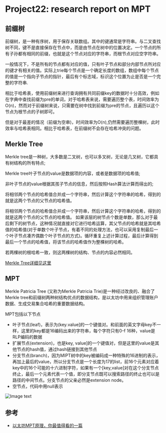 # Project22: research report on MPT

## 前缀树

前缀树，是一种有序树，用于保存关联数组。其中的键通常是字符串。与二叉查找树不同，键不是直接保存在节点中，而是由节点在树中的位置决定。一个节点的所有子孙都有相同的前缀，也就是这个节点对应的字符串，而根节点对应空字符串。

一般情况下，不是所有的节点都有对应的值，只有叶子节点和部分内部节点所对应的键才有相关的值。实际上trie每个节点是一个确定长度的数组，数组中每个节点的值是一个指向子节点的指针，最后有个标志域，标识这个位置为止是否是一个完整的字符串.

相比于哈希表，使用前缀树来进行查询拥有共同前缀key的数据时十分高效，例如在字典中查找前缀为pre的单词，对于哈希表来说，需要遍历整个表，时间效率为O(n)，然而对于前缀树来说，只需要在树中找到前缀为pre的节点，且遍历以这个节点为根节点的子树即可。

但是对于最差的情况（前缀为空串)，时间效率为O(n),仍然需要遍历整棵树，此时效率与哈希表相同。相比于哈希表，在前缀树不会存在哈希冲突的问题。

## Merkle Tree

Merkle tree是一种树，大多数是二叉树，也可以多叉树，无论是几叉树，它都具有树结构的所有特点;

Merkle tree叶子节点的value是数据项的内容，或者是数据项的哈希值;

非叶子节点的value根据其孩子节点的信息，然后按照Hash算法计算而得出的;

将相邻两个节点的哈希值合并成一个字符串，然后计算这个字符串的哈希，得到的就是这两个节点的父节点的哈希值。

将相邻两个节点的哈希值合并成一个字符串，然后计算这个字符串的哈希，得到的就是这两个节点的父节点的哈希值。
如果该层的树节点个数是单数，那么对于最后剩下的树节点，这种情况就直接对它进行哈希运算，其父节点的哈希就是其哈希值的哈希值(对于单数个叶子节点，有着不同的处理方法，也可以采用复制最后一个叶子节点凑齐偶数个叶子节点的方式)。循环重复上述计算过程，最后计算得到最后一个节点的哈希值，将该节点的哈希值作为整棵树的哈希。

若两棵树的根哈希一致，则这两棵树的结构、节点的内容必然相同。

[Merkle Tree详细见这里](https://github.com/wxy-sudo/wxy-s/tree/main/Merkle%20Tree)


## MPT

Merkle Patricia Tree (又称为Merkle Patricia Trie)是一种经过改良的、融合了Merkle tree和前缀树两种树结构优点的数据结构，是以太坊中用来组织管理账户数据、生成交易集合哈希的重要数据结构。

MPT包括以下节点

- 叶子节点(leaf)，表示为(key.value]的一个键值对。和前面的英文字母key不一样，这里的key都是16编码出来的字符串，每个字符只有0-f 16种，value是RLP编码的数据
- 扩展节点(extension)，也是key, value]的一个键值对，但是这里的value是其他节点的hash值，通过hash链接到其他节点
- 分支节点(branch)，因为MIPT树中的key被编码成一种特殊的16进制的表示，再加上最后的value，所以分支节点是一个长度为17的list，前16个元素对应着key中的16个可能的十六进制字符，如果有一个[key,value]对在这个分支节点终止，最后一个元素代表一个值，即分支节点既可以搜索路径的终止也可以是路径的中间节点。分支节点的父亲必然是extension node。
- 空节点，代码中用null表示

![Image text](https://github.com/wxy-sudo/wxy-s/blob/main/%E5%88%9B%E6%96%B0%E5%88%9B%E4%B8%9A%E5%9B%BE%E7%89%87/Project22/MPT.png)

## 参考

- [以太坊MPT原理，你最值得看的一篇](https://blog.csdn.net/ITleaks/article/details/79992072)
